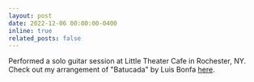 ```yaml
---
layout: post
date: 2022-12-06 00:00:00-0400
inline: true
related_posts: false
---
```

Performed a solo guitar session at Little Theater Cafe in Rochester, NY. Check out my arrangement of "Batucada" by Luis Bonfa [here](https://www.youtube.com/watch?v=x7_bMpJkSOA).
